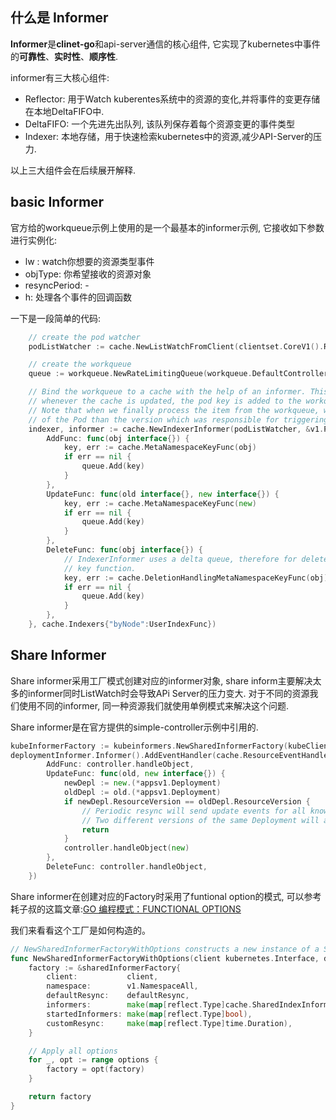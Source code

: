 ## 什么是 Informer

**Informer**是**clinet-go**和api-server通信的核心组件,  它实现了kubernetes中事件的**可靠性**、**实时性**、**顺序性**.

informer有三大核心组件:

- Reflector: 用于Watch kuberentes系统中的资源的变化,并将事件的变更存储在本地DeltaFIFO中.
- DeltaFIFO: 一个先进先出队列, 该队列保存着每个资源变更的事件类型
- Indexer: 本地存储，用于快速检索kubernetes中的资源,减少API-Server的压力.

以上三大组件会在后续展开解释.



## basic Informer

官方给的workqueue示例上使用的是一个最基本的informer示例, 它接收如下参数进行实例化:

-  lw :  watch你想要的资源类型事件
- objType: 你希望接收的资源对象
- resyncPeriod: -
- h: 处理各个事件的回调函数

一下是一段简单的代码:

```go
	// create the pod watcher
	podListWatcher := cache.NewListWatchFromClient(clientset.CoreV1().RESTClient(), "pods", v1.NamespaceDefault, fields.Everything())

	// create the workqueue
	queue := workqueue.NewRateLimitingQueue(workqueue.DefaultControllerRateLimiter())

	// Bind the workqueue to a cache with the help of an informer. This way we make sure that
	// whenever the cache is updated, the pod key is added to the workqueue.
	// Note that when we finally process the item from the workqueue, we might see a newer version
	// of the Pod than the version which was responsible for triggering the update.
	indexer, informer := cache.NewIndexerInformer(podListWatcher, &v1.Pod{}, 0, cache.ResourceEventHandlerFuncs{
		AddFunc: func(obj interface{}) {
			key, err := cache.MetaNamespaceKeyFunc(obj)
			if err == nil {
				queue.Add(key)
			}
		},
		UpdateFunc: func(old interface{}, new interface{}) {
			key, err := cache.MetaNamespaceKeyFunc(new)
			if err == nil {
				queue.Add(key)
			}
		},
		DeleteFunc: func(obj interface{}) {
			// IndexerInformer uses a delta queue, therefore for deletes we have to use this
			// key function.
			key, err := cache.DeletionHandlingMetaNamespaceKeyFunc(obj)
			if err == nil {
				queue.Add(key)
			}
		},
	}, cache.Indexers{"byNode":UserIndexFunc})
```



## Share Informer

Share informer采用工厂模式创建对应的informer对象, share inform主要解决太多的informer同时ListWatch时会导致APi Server的压力变大. 对于不同的资源我们使用不同的informer, 同一种资源我们就使用单例模式来解决这个问题.

Share informer是在官方提供的simple-controller示例中引用的.

```go
kubeInformerFactory := kubeinformers.NewSharedInformerFactory(kubeClient, time.Second*30)
deploymentInformer.Informer().AddEventHandler(cache.ResourceEventHandlerFuncs{
		AddFunc: controller.handleObject,
		UpdateFunc: func(old, new interface{}) {
			newDepl := new.(*appsv1.Deployment)
			oldDepl := old.(*appsv1.Deployment)
			if newDepl.ResourceVersion == oldDepl.ResourceVersion {
				// Periodic resync will send update events for all known Deployments.
				// Two different versions of the same Deployment will always have different RVs.
				return
			}
			controller.handleObject(new)
		},
		DeleteFunc: controller.handleObject,
	})
```



Share informer在创建对应的Factory时采用了funtional option的模式, 可以参考耗子叔的这篇文章:[GO 编程模式：FUNCTIONAL OPTIONS](https://coolshell.cn/articles/21146.html)

我们来看看这个工厂是如何构造的。

```go
// NewSharedInformerFactoryWithOptions constructs a new instance of a SharedInformerFactory with additional options.
func NewSharedInformerFactoryWithOptions(client kubernetes.Interface, defaultResync time.Duration, options ...SharedInformerOption) SharedInformerFactory {
	factory := &sharedInformerFactory{
		client:           client,
		namespace:        v1.NamespaceAll,
		defaultResync:    defaultResync,
		informers:        make(map[reflect.Type]cache.SharedIndexInformer),
		startedInformers: make(map[reflect.Type]bool),
		customResync:     make(map[reflect.Type]time.Duration),
	}

	// Apply all options
	for _, opt := range options {
		factory = opt(factory)
	}

	return factory
}
```



